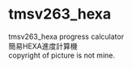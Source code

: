 # tmsv263_hexa <br>
tmsv263_hexa progress calculator <br>
簡易HEXA進度計算機 <br>
copyright of picture is not mine. <br>
